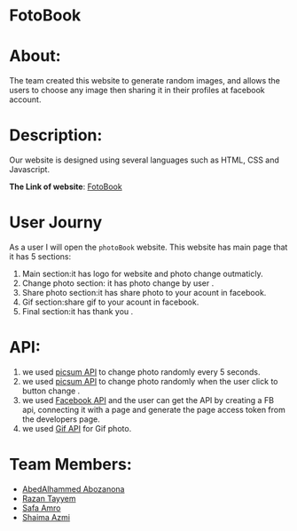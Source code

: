 # FotoBook

# About:
 The team created this website to generate random images, and allows the  users to choose any image then sharing it in their profiles at facebook account.
  
  # Description:
   Our website is designed using several languages such as HTML, CSS and Javascript.
   
   **The Link of website**: [FotoBook](https://fack1.github.io/photoBook/)

  

  # User Journy
   As a user I will open the `photoBook` website. This website has main page that it has 5 sections:
 1. Main section:it has logo for website and photo change outmaticly.
 2. Change photo section: it has photo change by user .
 3. Share photo section:it has share photo to your acount in facebook.
 4. Gif section:share gif to your acount in facebook.
 5. Final section:it has thank you .
 # API:
 1.  we used  [picsum API](https://picsum.photos/) to change photo randomly every 5 seconds.
 2. we used [picsum API](https://picsum.photos/) to change photo randomly when the user click to button change . 
 3. we used [Facebook API](https://developer.facebook.com) and the user can get the API by creating a FB api, connecting it with a page and generate the page access token from the developers page.
 4. we used [Gif API](https://giphy.com/) for Gif photo.

  # Team Members:
   - [AbedAlhammed Abozanona](https://github.com/abozanona)
   - [Razan Tayyem](https://github.com/razantayyem)
   - [Safa Amro](https://github.com/safaaamro)
   - [Shaima Azmi](https://github.com/shaima96) 
